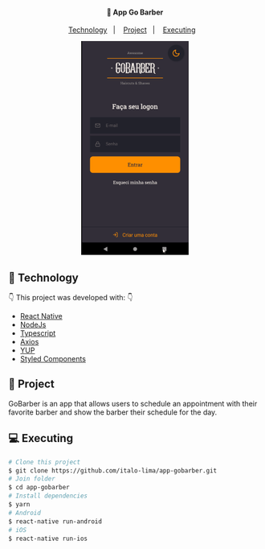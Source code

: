 <h4 align="center">
  🚀 App Go Barber
</h4>

<p align="center">
  <a href="#-technology">Technology</a>&nbsp;&nbsp;&nbsp;|&nbsp;&nbsp;&nbsp;
  <a href="#-project">Project</a>&nbsp;&nbsp;&nbsp;|&nbsp;&nbsp;&nbsp;
  <a href="#-executing">Executing</a>&nbsp;&nbsp;&nbsp;
</p>

<p align="center">
  <img alt="Go Barber" src="./.github/AppGobarber.gif" height="425" />
</p>

## :rocket: Technology

:point_down: This project was developed with: :point_down:

-  [React Native](https://reactnative.dev/)
-  [NodeJs](https://nodejs.org/en)
-  [Typescript](https://www.typescriptlang.org/)
-  [Axios](https://github.com/axios/axios)
-  [YUP](https://github.com/jquense/yup)
-  [Styled Components](https://styled-components.com/)

## 🔖 Project

GoBarber is an app that allows users to schedule an appointment with their favorite barber and show the barber their schedule for the day.

## 💻 Executing

```bash
# Clone this project
$ git clone https://github.com/italo-lima/app-gobarber.git
# Join folder
$ cd app-gobarber
# Install dependencies
$ yarn
# Android
$ react-native run-android
# iOS
$ react-native run-ios
```
